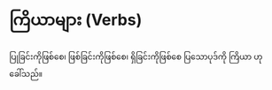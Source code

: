 # ကြိယာများ (Verbs)

ပြုခြင်းကိုဖြစ်စေ၊ ဖြစ်ခြင်းကိုဖြစ်စေ၊ ရှိခြင်းကိုဖြစ်စေ ပြသောပုဒ်ကို ကြိယာ ဟုခေါ်သည်။
